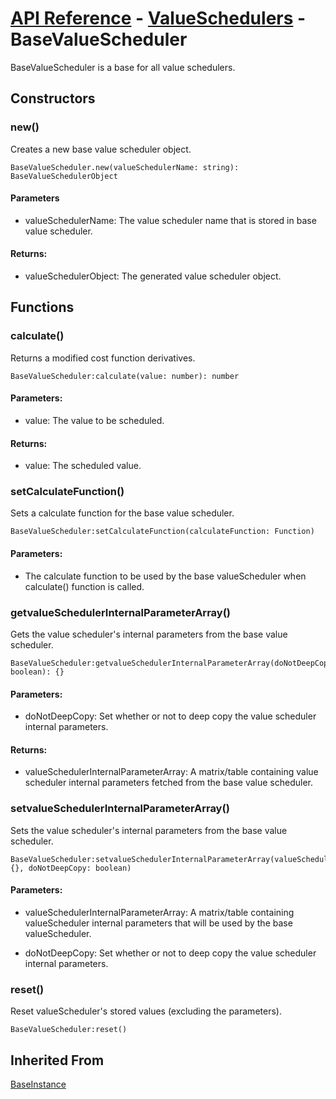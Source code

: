 # [API Reference](../../API.md) - [ValueSchedulers](../ValueSchedulers.md) - BaseValueScheduler

BaseValueScheduler is a base for all value schedulers.

## Constructors

### new()

Creates a new base value scheduler object.

```
BaseValueScheduler.new(valueSchedulerName: string): BaseValueSchedulerObject
```

#### Parameters

* valueSchedulerName: The value scheduler name that is stored in base value scheduler.

#### Returns:

* valueSchedulerObject: The generated value scheduler object.

## Functions

### calculate()

Returns a modified cost function derivatives.

```
BaseValueScheduler:calculate(value: number): number
```

#### Parameters:

* value: The value to be scheduled.

#### Returns:

* value: The scheduled value.

### setCalculateFunction()

Sets a calculate function for the base value scheduler.

```
BaseValueScheduler:setCalculateFunction(calculateFunction: Function)
```

#### Parameters:

* The calculate function to be used by the base valueScheduler when calculate() function is called.

### getvalueSchedulerInternalParameterArray()

Gets the value scheduler's internal parameters from the base value scheduler.

```
BaseValueScheduler:getvalueSchedulerInternalParameterArray(doNotDeepCopy: boolean): {}
```

#### Parameters:

* doNotDeepCopy: Set whether or not to deep copy the value scheduler internal parameters.

#### Returns:

* valueSchedulerInternalParameterArray: A matrix/table containing value scheduler internal parameters fetched from the base value scheduler.

### setvalueSchedulerInternalParameterArray()

Sets the value scheduler's internal parameters from the base value scheduler.

```
BaseValueScheduler:setvalueSchedulerInternalParameterArray(valueSchedulerInternalParameters: {}, doNotDeepCopy: boolean)
```

#### Parameters:

* valueSchedulerInternalParameterArray: A matrix/table containing valueScheduler internal parameters that will be used by the base valueScheduler.

* doNotDeepCopy: Set whether or not to deep copy the value scheduler internal parameters.

### reset()

Reset valueScheduler's stored values (excluding the parameters).

```
BaseValueScheduler:reset()
```

## Inherited From

[BaseInstance](../Cores/BaseInstance.md)
